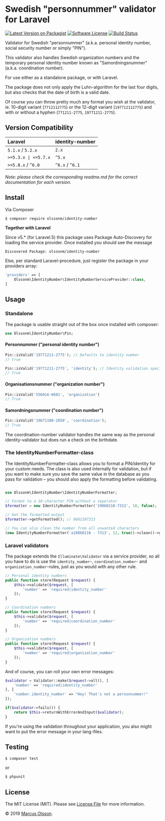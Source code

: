 # Swedish "personnummer" validator for Laravel

[![Latest Version on Packagist][ico-version]][link-packagist]
[![Software License][ico-license]](LICENSE.md)
[![Build Status][ico-travis]][link-travis]

Validator for Swedish "personnummer" (a.k.a. personal identity number, social security number or simply "PIN").

This validator also handles Swedish organization numbers and the temporary personal identity number known as "Samordningsnummer" (a.k.a. coordination number).

For use either as a standalone package, or with Laravel.

The package does not only apply the Luhn-algorithm for the last four digits, but also checks that the date of birth is a valid date.

Of course you can throw pretty much any format you wish at the validator, ie. 10-digit variant (`7712112775`) or the 12-digit variant (`197712112775`) and with or without a hyphen (`771211-2775`, `19771211-2775`).

## Version Compatibility

 Laravel                               | identity-number
:--------------------------------------|:----------
 `5.1.x` / `5.2.x`                     | `2.x`
 <code>>=5.3.x &#124; <=5.7.x</code>   | `^5.x`
 `>=5.8.x` / `^6.0`                    | `^6.x` / `^6.1`

*Note: please check the corresponding readme.md for the correct documentation for each version.*

## Install

Via Composer

``` bash
$ composer require olssonm/identity-number
```

**Together with Laravel**

Since v5.* (for Laravel.5) this package uses Package Auto-Discovery for loading the service provider. Once installed you should see the message

```
Discovered Package: olssonm/identity-number
```

Else, per standard Laravel-procedure, just register the package in your providers array:

``` php
'providers' => [
    Olssonm\IdentityNumber\IdentityNumberServiceProvider::class,
]
```

## Usage

### Standalone

The package is usable straight out of the box once installed with composer:

``` php
use Olssonm\IdentityNumber\Pin;
```

#### Personnummer ("personal identity number")

``` php
Pin::isValid('19771211-2775'); // Defaults to identity number
// true

Pin::isValid('19771211-2775', 'identity'); // Identity validation specified
// true
```

#### Organisationsnummer ("organization number")

``` php
Pin::isValid('556016-0681', 'organization')
// True
```

#### Samordningsnummer ("coordination number")

``` php
Pin::isValid('19671180-2850', 'coordination');
// True
```

The coordination-number validator handles the same way as the personal identity-validator but does run a check on the birthdate.

### The IdentityNumberFormatter-class

The IdentityNumberFormatter-class allows you to format a PIN/identity for your custom needs. The class is also used internally for validation, but if you want to make sure you save the same value in the database as you pass for validation – you should also apply the formatting before validating.

```php

use Olssonm\IdentityNumber\IdentityNumberFormatter;

// Format to a 10-character PIN without a seperator
$formatter = new IdentityNumberFormatter('19860210-7313', 10, false);

// Get the formatted output
$formatter->getFormatted(); // 8602107313

// You can also clean the number from all unwanted characters
(new IdentityNumberFormatter('a19860210 - 7313', 12, true))->clean()->getFormatted(); // 19860210-7313
```

### Laravel validators

The package extends the `Illuminate\Validator` via a service provider, so all you have to do is use the `identity_number`-, `coordination_number`- and `organization_number`-rules, just as you would with any other rule.

``` php
// Personal identity numbers
public function store(Request $request) {
    $this->validate($request, [
        'number' => 'required|identity_number'
    ]);
}

// Coordination numbers
public function store(Request $request) {
    $this->validate($request, [
        'number' => 'required|coordination_number'
    ]);
}

// Organization numbers
public function store(Request $request) {
    $this->validate($request, [
        'number' => 'required|organization_number'
    ]);
}
```

And of course, you can roll your own error messages:

``` php
$validator = Validator::make($request->all(), [
    'number' => 'required|identity_number'
], [
    'number.identity_number' => "Hey! That's not a personnummer!"
]);

if($validator->fails()) {
    return $this->returnWithErrorAndInput($validator);
}
```

If you're using the validation throughout your application, you also might want to put the error message in your lang-files.

## Testing

``` bash
$ composer test
```

or

``` bash
$ phpunit
```

## License

The MIT License (MIT). Please see [License File](LICENSE.md) for more information.

© 2019 [Marcus Olsson](https://marcusolsson.me).

[ico-version]: https://img.shields.io/packagist/v/olssonm/identity-number.svg?style=flat-square
[ico-license]: https://img.shields.io/badge/license-MIT-brightgreen.svg?style=flat-square
[ico-travis]: https://img.shields.io/travis/olssonm/identity-number/master.svg?style=flat-square
[link-packagist]: https://packagist.org/packages/olssonm/identity-number
[link-travis]: https://travis-ci.org/olssonm/identity-number
